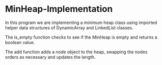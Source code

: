 # MinHeap-Implementation

In this program we are implementing a minimum heap class using imported helper data structures of DynamicArray and LinkedList classes.

The is_empty function checks to see if the MinHeap is empty and returns a boolean value. 

The add function adds a node object to the heap, swapping the nodes orders as necessary and updates the length.

